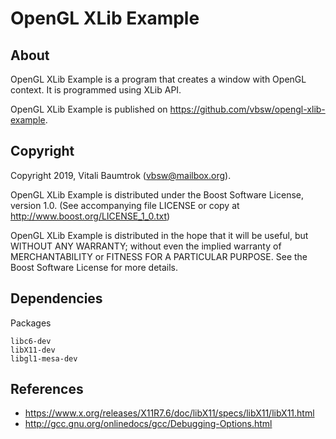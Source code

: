 # OpenGL XLib Example

## About
OpenGL XLib Example is a program that creates a window with OpenGL context. It is programmed using XLib API.

OpenGL XLib Example is published on https://github.com/vbsw/opengl-xlib-example.

## Copyright
Copyright 2019, Vitali Baumtrok (vbsw@mailbox.org).

OpenGL XLib Example is distributed under the Boost Software License, version 1.0. (See accompanying file LICENSE or copy at http://www.boost.org/LICENSE_1_0.txt)

OpenGL XLib Example is distributed in the hope that it will be useful, but WITHOUT ANY WARRANTY; without even the implied warranty of MERCHANTABILITY or FITNESS FOR A PARTICULAR PURPOSE. See the Boost Software License for more details.

## Dependencies
Packages

	libc6-dev
	libX11-dev
	libgl1-mesa-dev

## References
- <https://www.x.org/releases/X11R7.6/doc/libX11/specs/libX11/libX11.html>
- <http://gcc.gnu.org/onlinedocs/gcc/Debugging-Options.html>

